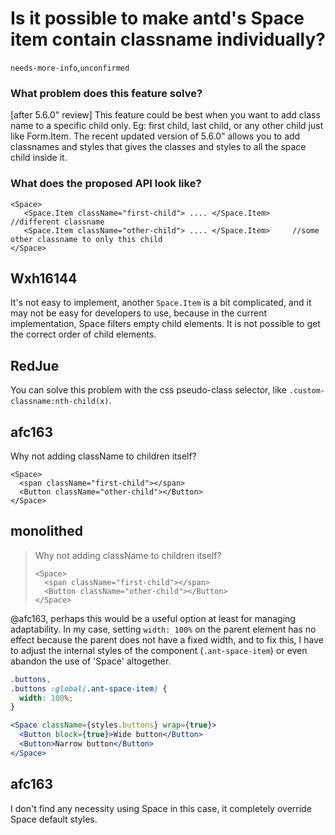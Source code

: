 # Is it possible to make antd's Space item contain classname individually?

`needs-more-info`,`unconfirmed`

### What problem does this feature solve?

[after 5.6.0" review]
This feature could be best when you want to add class name to a specific child only. Eg: first child, last child, or any other child just like Form.Item.
The recent updated version of 5.6.0" allows you to add classnames and styles that gives the classes and styles to all the space child inside it.

### What does the proposed API look like?

```
<Space>
   <Space.Item className="first-child"> .... </Space.Item>     //different classname
   <Space.Item className="other-child"> .... </Space.Item>     //some other classname to only this child
</Space>
```

<!-- generated by ant-design-issue-helper. DO NOT REMOVE -->

## Wxh16144

It's not easy to implement, another `Space.Item` is a bit complicated, and it may not be easy for developers to use, because in the current implementation, Space filters empty child elements. It is not possible to get the correct order of child elements.

## RedJue

You can solve this problem with the css pseudo-class selector, like `.custom-classname:nth-child(x)`.

## afc163

Why not adding className to children itself?

```
<Space>
  <span className="first-child"></span>
  <Button className="other-child"></Button>
</Space>
```

## monolithed

> Why not adding className to children itself?
>
> ```
> <Space>
>   <span className="first-child"></span>
>   <Button className="other-child"></Button>
> </Space>
> ```

@afc163, perhaps this would be a useful option at least for managing adaptability.
In my case, setting `width: 100%` on the parent element has no effect because the parent does not have a fixed width, and to fix this, I have to adjust the internal styles of the component (`.ant-space-item`) or even abandon the use of 'Space' altogether.

```css
.buttons,
.buttons :global(.ant-space-item) {
  width: 100%;
}
```

```jsx
<Space className={styles.buttons} wrap={true}>
  <Button block={true}>Wide button</Button>
  <Button>Narrow button</Button>
</Space>
```

## afc163

I don't find any necessity using Space in this case, it completely override Space default styles.

